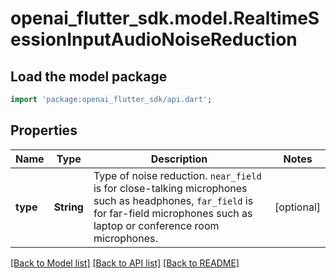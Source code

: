 # openai_flutter_sdk.model.RealtimeSessionInputAudioNoiseReduction

## Load the model package
```dart
import 'package:openai_flutter_sdk/api.dart';
```

## Properties
Name | Type | Description | Notes
------------ | ------------- | ------------- | -------------
**type** | **String** | Type of noise reduction. `near_field` is for close-talking microphones such as headphones, `far_field` is for far-field microphones such as laptop or conference room microphones.  | [optional] 

[[Back to Model list]](../README.md#documentation-for-models) [[Back to API list]](../README.md#documentation-for-api-endpoints) [[Back to README]](../README.md)



